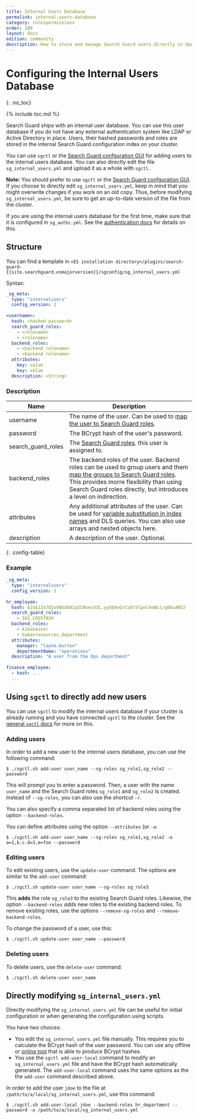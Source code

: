 ```yaml
---
title: Internal Users Database
permalink: internal-users-database
category: rolespermissions
order: 100
layout: docs
edition: community
description: How to store and manage Search Guard users directly in OpenSearch/Elasticsearch by using the Internal Users Database.
---
```

<!---
Copyright 2020 floragunn GmbH
-->

# Configuring the Internal Users Database
{: .no_toc}

{% include toc.md %}


Search Guard ships with an internal user database. You can use this user database if you do not have any external authentication system like LDAP or Active Directory in place. Users, their hashed passwords and roles are stored in the internal Search Guard configuration index on your cluster.

You can use `sgctl` or the [Search Guard confguration GUI](../_docs_configuration_changes/configuration_config_gui.md) for adding users to the internal users database. You can also directly edit the file `sg_internal_users.yml` and upload it as a whole with `sgctl`. 

**Note:** You should prefer to use `sgctl` or the [Search Guard confguration GUI](../_docs_configuration_changes/configuration_config_gui.md). If you choose to directly edit `sg_internal_users.yml`, keep in mind that you might overwrite changes if you work on an old copy. Thus, before modifying `sg_internal_users.yml`, be sure to get an up-to-date version of the file from the cluster. 

If you are using the internal users database for the first time, make sure that it is configured in `sg_authc.yml`. See the [authentication docs](../_docs_auth_auth/auth_auth_httpbasic.md) for details on this. 

## Structure

You can find a template in `<ES installation directory>/plugins/search-guard-{{site.searchguard.esmajorversion}}/sgconfig/sg_internal_users.yml`

Syntax:
 
```yaml
_sg_meta:
  type: "internalusers"
  config_version: 2
  
<username>:
  hash: <hashed password>
  search_guard_roles:
    - <rolename>
    - <rolename>
  backend_roles:
    - <backend rolename>
    - <backend rolename>
  attributes:
    key: value
    key: value
  description: <String>
```

### Description

| Name | Description |
|---|---|
| username | The name of the user. Can be used to [map the user to Search Guard roles](../_docs_roles_permissions/configuration_roles_mapping.md).|
| password | The BCrypt hash of the user's password.|
| search\_guard\_roles | The [Search Guard roles](../_docs_roles_permissions/configuration_roles_mapping.md). this user is assigned to.|
| backend_roles | The backend roles of the user. Backend roles can be used to group users and them [map the groups to Search Guard roles](../_docs_roles_permissions/configuration_roles_permissions.md). This provides morre flexibility than using Search Guard roles directly, but introduces a level on indirection.|
| attributes | Any additional attributes of the user. Can be used for [variable substitution in index names](../_docs_roles_permissions/configuration_roles_permissions.md#dynamic-index-names-user-attributes) and DLS queries. You can also use arrays and nested objects here.|
| description | A description of the user. Optional.|
{: .config-table}

### Example

```yaml
_sg_meta:
  type: "internalusers"
  config_version: 2
  
hr_employee:
  hash: $2a$12$7QIoVBGdO41qSCNoecU3L.yyXb9vGrCvEtVlpnC4oWLt/q0AsAN52
  search_guard_roles:
    - SGS_LOGSTASH
  backend_roles:
    - kibanauser
    - humanresources_department
  attributes:
    manager: "layne.burton"
    departmentName: "operations"
  description: "A user from the Ops department"
  
finance_employee:
  - hash: ...
  ...

```

## Using `sgctl` to directly add new users

You can use `sgctl` to modify the internal users database if your cluster is already running and you have connected `sgctl` to the cluster. See the [general `sgctl` docs](../_docs_configuration_changes/configuration_sgctl.md) for more on this.

### Adding users

In order to add a new user to the internal users database, you can use the following command:

```
$ ./sgctl.sh add-user user_name --sg-roles sg_role1,sg_role2 --password
```
This will prompt you to enter a password. Then, a user with the name `user_name` and the Search Guard roles `sg_role1` and `sg_role2` is created. Instead of `--sg-roles`, you can also use the shortcut `-r`. 

You can also specify a comma separated list of backend roles using the option `--backend-roles`. 

You can define attributes using the option `--attributes` (or `-a`: 

```
$ ./sgctl.sh add-user user_name --sg-roles sg_role1,sg_role2 -a a=1,b.c.d=3,e=foo --password
```

### Editing users 

To edit existing users, use the `update-user` command. The options are similar to the `add-user` command:

```
$ ./sgctl.sh update-user user_name --sg-roles sg_role3 
```

This **adds** the role `sg_role3` to the existing Search Guard roles. Likewise, the option `--backend-roles` *adds* new roles to the existing backend roles. To remove existing roles, use the options `--remove-sg-roles` and `--remove-backend-roles`. 

To change the password of a user, use this:

```
$ ./sgctl.sh update-user user_name --password 
```


### Deleting users

To delete users, use the `delete-user` command:

```
$ ./sgctl.sh delete-user user_name 
```
 
## Directly modifying `sg_internal_users.yml` 

Directly modifying the `sg_internal_users.yml` file can be useful for initial configuration or when generating the configuration using scripts.

You have two choices:

- You edit the `sg_internal_users.yml` file manually. This requires you to calculate the BCrypt hash of the user password. You can use any offline or [online tool](https://bcrypt-generator.com/) that is able to produce BCrypt hashes.
- You use the `sgctl add-user-local` command to modify an `sg_internal_users.yml` file and have the BCrypt hash automatically generated. The `add-user-local` command uses the same options as the the `add-user` command described above.

In order to add the user `jdoe` to the file at `/path/to/a/local/sg_internal_users.yml`, use this command:

```
$ ./sgctl.sh add-user-local jdoe --backend-roles hr_department --password -o /path/to/a/local/sg_internal_users.yml
```

